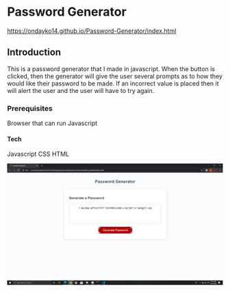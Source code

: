 # Password Generator
https://ondayko14.github.io/Password-Generator/index.html

## Introduction
This is a password generator that I made in javascript.
When the button is clicked, then the generator will give the user several prompts as to how they would like their password to be made.
If an incorrect value is placed then it will alert the user and the user will have to try again.

### Prerequisites
Browser that can run Javascript

#### Tech
Javascript
CSS
HTML

![White screen with a  red generate password button](/Assets/images/ScreenshotGenerator.png)
